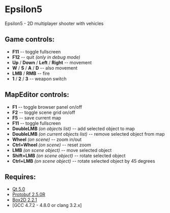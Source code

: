 Epsilon5
========

Epsilon5 - 2D multiplayer shooter with vehicles

Game controls:
----

* **F11** -- toggle fullscreen
* **F12** -- quit *(only in debug mode)*
* **Up** / **Down** / **Left** / **Right** -- movement
* **W** / **S** / **A** / **D** -- also movement
* **LMB** / **RMB** -- fire
* **1** / **2** / **3** -- weapon switch

MapEditor controls:
----

* **F1** -- toggle browser panel on/off
* **F2** -- toggle scene grid on/off
* **F5** -- save current map
* **F11** -- toggle fullscreen
* **DoubleLMB** *(on objects list)* -- add selected object to map
* **DoubleLMB** *(on current objects list)* -- remove selected object from map
* **Wheel** *(on scene)* -- zoom in/out
* **Ctrl+Wheel** *(on scene)* -- reset zoom
* **LMB** *(on scene object)* -- move selected object
* **Shift+LMB** *(on scene object)* -- rotate selected object
* **Ctrl+LMB** *(on scene object)* -- rotate selected object by 45 degrees

Requires:
----

* [Qt 5.0](https://github.com/bakwc/Epsilon5/wiki/%D0%98%D0%BD%D1%81%D1%82%D1%80%D1%83%D0%BC%D0%B5%D0%BD%D1%82%D1%8B-%D1%80%D0%B0%D0%B7%D1%80%D0%B0%D0%B1%D0%BE%D1%82%D1%87%D0%B8%D0%BA%D0%B0)
* [Protobuf 2.5.0R](http://code.google.com/p/protobuf/)
* [Box2D 2.2.1](http://code.google.com/p/box2d/)
* [GCC 4.7.2 - 4.8.0 or clang 3.2.x]
